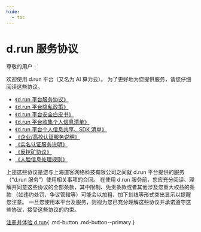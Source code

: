 ```yaml
---
hide:
  - toc
---
```


# d.run 服务协议

尊敬的用户：

欢迎使用 d.run 平台（又名为 AI 算力云）。
为了更好地为您提供服务，请您仔细阅读这些协议。

- [《d.run 平台服务协议》](./sla.md)
- [《d.run 平台隐私政策》](./privacy.md)
- [《d.run 平台安全白皮书》](./security.md)
- [《d.run 平台收集个人信息清单》](./collect-info.md)
- [《d.run 平台个人信息共享、SDK 清单》](./share.md)
- [《企业/高校认证服务说明》](./enterprise-certification.md)
- [《实名认证服务说明》](./name.md)
- [《反挖矿协议》](./miner.md)
- [《人脸信息处理规则》](./face-id.md)

上述这些协议是您与上海道客网络科技有限公司之间就 d.run 平台提供的服务（“d.run 服务”）使用相关事项的合同。
在使用 d.run 服务前，您应充分阅读、理解并同意这些协议的全部条款，其中限制、免责条款或者其他涉及您重大权益的条款
（如违约处罚、争议管辖等）可能会以加粗、加下划线等形式突出显示以提醒您注意。
一旦您使用本平台及服务，则视为您已充分理解这些协议并承诺遵守这些协议，接受这些协议的约束。

[注册并体验 d.run](https://console.d.run/){ .md-button .md-button--primary }
